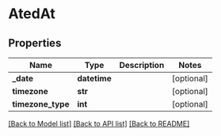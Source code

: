 # AtedAt

## Properties
Name | Type | Description | Notes
------------ | ------------- | ------------- | -------------
**_date** | **datetime** |  | [optional] 
**timezone** | **str** |  | [optional] 
**timezone_type** | **int** |  | [optional] 

[[Back to Model list]](../README.md#documentation-for-models) [[Back to API list]](../README.md#documentation-for-api-endpoints) [[Back to README]](../README.md)


